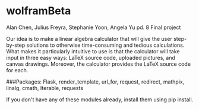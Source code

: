 # wolframBeta
Alan Chen, Julius Freyra, Stephanie Yoon, Angela Yu pd. 8
Final project

Our idea is to make a linear algebra calculator that will give the user step-by-step solutions to otherwise time-consuming and tedious calculations. What makes it particularly intuitive to use is that the calculator will take input in three easy ways: LaTeX source code, uploaded pictures, and canvas drawings. Moreover, the calculator provides the LaTeX source code for each.

###Packages:
Flask, render_template, url_for, request, redirect, mathpix, linalg, cmath, Iterable, requests

If you don't have any of these modules already, install them using pip install.
